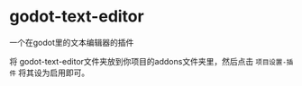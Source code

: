 # godot-text-editor
一个在godot里的文本编辑器的插件

将 godot-text-editor文件夹放到你项目的addons文件夹里，然后点击 `项目设置-插件` 将其设为启用即可。
